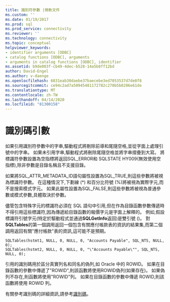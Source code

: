```yaml
---
title: 識別符參數 |微軟文件
ms.custom: ''
ms.date: 01/19/2017
ms.prod: sql
ms.prod_service: connectivity
ms.reviewer: ''
ms.technology: connectivity
ms.topic: conceptual
helpviewer_keywords:
- identifier arguments [ODBC]
- catalog functions [ODBC], arguments
- arguments in catalog functions [ODBC], identifier
ms.assetid: b9de003f-cb49-4dec-b528-14a5b8ff12bd
author: David-Engel
ms.author: v-daenge
ms.openlocfilehash: 6831eab30daebe37baecebe3ed7053537d7de8f8
ms.sourcegitcommit: ce94c2ad7a50945481172782c270b5b0206e61de
ms.translationtype: MT
ms.contentlocale: zh-TW
ms.lasthandoff: 04/14/2020
ms.locfileid: "81300158"
---
```

# <a name="identifier-arguments"></a>識別碼引數
如果引用識別符參數中的字串,驅動程式將刪除前導和尾隨空格,並從字面上處理引號中的字串。 如果未引用字串,驅動程式將刪除尾隨空格並將字串摺疊到大寫。 將標識符參數設置為空指標將返回SQL_ERROR和 SQLSTATE HY009(無效使用空指標),除非參數是目錄名稱且不支援目錄。  
  
 如果將SQL_ATTR_METADATA_ID語句屬性設置為SQL_TRUE,則這些參數將被視為標識符參數。 在這種情況下,下劃線 (*) 和百分比符號 (%)將被視為實際字元,而不是搜索模式字元。 如果此屬性設置為SQL_FALSE,則這些參數將被視為普通參數或模式參數,具體取決於參數。  
  
 儘管包含特殊字元的標識符必須在 SQL 語句中引用,但在作為目錄函數參數傳遞時不得引用這些標識符,因為傳遞給目錄函數的報價字元是字面上解釋的。 例如,假設標識符引號字元(特定於驅動程式並通過**SQLGetInfo**返回)是雙引號 ()。 對**SQLTables**的第一個調用返回一個包含有關應付帳款表的資訊的結果集,而第二個調用返回有關"應付帳款"表的資訊,這可能不是預期。  
  
```  
SQLTables(hstmt1, NULL, 0, NULL, 0, "Accounts Payable", SQL_NTS, NULL, 0);  
SQLTables(hstmt2, NULL, 0, NULL, 0, "\"Accounts Payable\"", SQL_NTS, NULL, 0);  
```  
  
 引用的識別碼用於區分真實列名和同名的偽列,如 Oracle 中的 ROWID。 如果在目錄函數的參數中傳遞了"ROWID",則該函數將使用ROWID偽列(如果存在)。 如果偽列不存在,則函數將使用"ROWID"列。 如果在目錄函數的參數中傳遞 ROWID,則該函數將使用 ROWID 列。  
  
 有關參考識別碼的詳細資訊,請參考[識別碼](../../../odbc/reference/develop-app/quoted-identifiers.md)。
